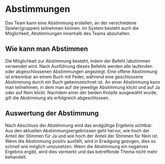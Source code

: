 # Abstimmungen

Das Team kann eine Abstimmung erstellen, an der verschiedene Spieler(gruppen) teilnehmen können. Im System besteht auch die Möglichkeit, Abstimmungen innerhalb des Teams abzuhalten.

## Wie kann man Abstimmen
Die Möglichkeit zur Abstimmung besteht, indem der Befehl /abstimmen verwendet wird. Nach Ausführung dieses Befehls werden alle laufenden oder abgeschlossenen Abstimmungen angezeigt. Eine offene Abstimmung ist erkennbar an einem Buch mit Feder, während eine geschlossene Abstimmung durch ein Buch gekennzeichnet ist. An einer Abstimmung kann man teilnehmen, in dem man auf die jeweilige Abstimmung klickt und auf Ja oder auf Nein klickt. Nachdem einer der beiden Knöpfe ausgewählt wurde, gilt die Abstimmung als erfolgreich abgeschlossen.

## Auswertung der Abstimmung
Nach Abschluss der Abstimmung wird das endgültige Ergebnis sichtbar. Aus den aktuellen Abstimmungsergebnissen geht hervor, wie hoch der Anteil der Stimmen für Ja und wie hoch der Anteil der Stimmen für Nein ist. Wenn die Abstimmung positiv ausfällt, wird in Erwägung gezogen, dies so schnell wie möglich umzusetzen. Wenn die Abstimmung ein negatives Ergebnis ergibt, wird dies vermerkt und das betreffende Thema nicht mehr behandelt.
